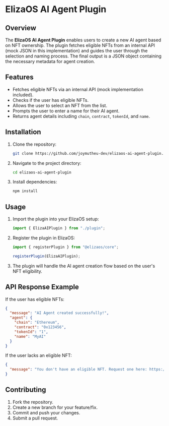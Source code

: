 # ElizaOS AI Agent Plugin

## Overview
The **ElizaOS AI Agent Plugin** enables users to create a new AI agent based on NFT ownership. The plugin fetches eligible NFTs from an internal API (mock JSON in this implementation) and guides the user through the selection and naming process. The final output is a JSON object containing the necessary metadata for agent creation.

## Features
- Fetches eligible NFTs via an internal API (mock implementation included).
- Checks if the user has eligible NFTs.
- Allows the user to select an NFT from the list.
- Prompts the user to enter a name for their AI agent.
- Returns agent details including `chain`, `contract`, `tokenId`, and `name`.

## Installation
1. Clone the repository:
   ```sh
   git clone https://github.com/joymutheu-dev/elizaos-ai-agent-plugin.git
   ```
2. Navigate to the project directory:
   ```sh
   cd elizaos-ai-agent-plugin
   ```
3. Install dependencies:
   ```sh
   npm install
   ```

## Usage
1. Import the plugin into your ElizaOS setup:
   ```typescript
   import { ElizaAIPlugin } from "./plugin";
   ```
2. Register the plugin in ElizaOS:
   ```typescript
   import { registerPlugin } from "@elizaos/core";
   
   registerPlugin(ElizaAIPlugin);
   ```
3. The plugin will handle the AI agent creation flow based on the user's NFT eligibility.

## API Response Example
If the user has eligible NFTs:
```json
{
  "message": "AI Agent created successfully!",
  "agent": {
    "chain": "Ethereum",
    "contract": "0x123456",
    "tokenId": "1",
    "name": "MyAI"
  }
}
```
If the user lacks an eligible NFT:
```json
{
  "message": "You don't have an eligible NFT. Request one here: https://nftcollection.com/request"
}
```

## Contributing
1. Fork the repository.
2. Create a new branch for your feature/fix.
3. Commit and push your changes.
4. Submit a pull request.


